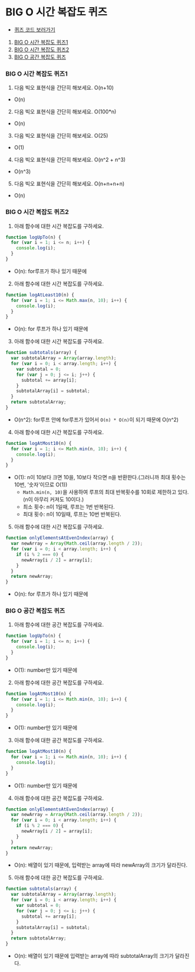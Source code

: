 # BIG O 시간 복잡도 퀴즈

- [퀴즈 코드 보러가기](./4-question.js)

1. [BIG O 시간 복잡도 퀴즈1](#big-o-시간-복잡도-퀴즈1)
2. [BIG O 시간 복잡도 퀴즈2](#big-o-시간-복잡도-퀴즈2)
3. [BIG O 공간 복잡도 퀴즈](#big-o-공간-복잡도-퀴즈)

### BIG O 시간 복잡도 퀴즈1

1. 다음 빅오 표현식을 간단히 해보세요. O(n+10)

- O(n)

2. 다음 빅오 표현식을 간단히 해보세요. O(100\*n)

- O(n)

3. 다음 빅오 표현식을 간단히 해보세요. O(25)

- O(1)

4. 다음 빅오 표현식을 간단히 해보세요. O(n^2 + n^3)

- O(n^3)

5. 다음 빅오 표현식을 간단히 해보세요. O(n+n+n+n)

- O(n)

### BIG O 시간 복잡도 퀴즈2

1. 아래 함수에 대한 시간 복잡도를 구하세요.

```jsx
function logUpTo(n) {
  for (var i = 1; i <= n; i++) {
    console.log(i);
  }
}
```

- O(n): for루프가 하나 있기 때문에

2. 아래 함수에 대한 시간 복잡도를 구하세요.

```jsx
function logAtLeast10(n) {
  for (var i = 1; i <= Math.max(n, 10); i++) {
    console.log(i);
  }
}
```

- O(n): for 루프가 하나 있기 때문에

3. 아래 함수에 대한 시간 복잡도를 구하세요.

```jsx
function subtotals(array) {
  var subtotalArray = Array(array.length);
  for (var i = 0; i < array.length; i++) {
    var subtotal = 0;
    for (var j = 0; j <= i; j++) {
      subtotal += array[i];
    }
    subtotalArray[i] = subtotal;
  }
  return subtotalArray;
}
```

- O(n^2): for루프 안에 for루프가 있어서 `O(n) * O(n)`이 되기 때문에 O(n^2)

4. 아래 함수에 대한 시간 복잡도를 구하세요.

```jsx
function logAtMost10(n) {
  for (var i = 1; i <= Math.min(n, 10); i++) {
    console.log(i);
  }
}
```

- O(1): n이 10보다 크면 10을, 10보다 작으면 n을 반환한다.(그러니까 최대 횟수는 10번, '숫자'이므로 O(1))
  - `Math.min(n, 10)`을 사용하여 루프의 최대 반복횟수를 10회로 제한하고 있다. (n이 아무리 커져도 10이다.)
  - 최소 횟수: n이 1일때, 루프는 1번 반복된다.
  - 최대 횟수: n이 10일때, 루프는 10번 반복된다.

5. 아래 함수에 대한 시간 복잡도를 구하세요.

```jsx
function onlyElementsAtEvenIndex(array) {
  var newArray = Array(Math.ceil(array.length / 2));
  for (var i = 0; i < array.length; i++) {
    if (i % 2 === 0) {
      newArray[i / 2] = array[i];
    }
  }
  return newArray;
}
```

- O(n): for 루프가 하나 있기 때문에

### BIG O 공간 복잡도 퀴즈

1. 아래 함수에 대한 공간 복잡도를 구하세요.

```jsx
function logUpTo(n) {
  for (var i = 1; i <= n; i++) {
    console.log(i);
  }
}
```

- O(1): number만 있기 때문에

2. 아래 함수에 대한 공간 복잡도를 구하세요.

```jsx
function logAtMost10(n) {
  for (var i = 1; i <= Math.min(n, 10); i++) {
    console.log(i);
  }
}
```

- O(1): number만 있기 때문에

3. 아래 함수에 대한 공간 복잡도를 구하세요.

```jsx
function logAtMost10(n) {
  for (var i = 1; i <= Math.min(n, 10); i++) {
    console.log(i);
  }
}
```

- O(1): number만 있기 때문에

4. 아래 함수에 대한 공간 복잡도를 구하세요.

```jsx
function onlyElementsAtEvenIndex(array) {
  var newArray = Array(Math.ceil(array.length / 2));
  for (var i = 0; i < array.length; i++) {
    if (i % 2 === 0) {
      newArray[i / 2] = array[i];
    }
  }
  return newArray;
}
```

- O(n): 배열이 있기 때문에, 입력받는 array에 따라 newArray의 크기가 달라진다.

5. 아래 함수에 대한 공간 복잡도를 구하세요.

```jsx
function subtotals(array) {
  var subtotalArray = Array(array.length);
  for (var i = 0; i < array.length; i++) {
    var subtotal = 0;
    for (var j = 0; j <= i; j++) {
      subtotal += array[i];
    }
    subtotalArray[i] = subtotal;
  }
  return subtotalArray;
}
```

- O(n): 배열이 있기 때문에 입력받는 array에 따라 subtotalArray의 크기가 달라진다.
